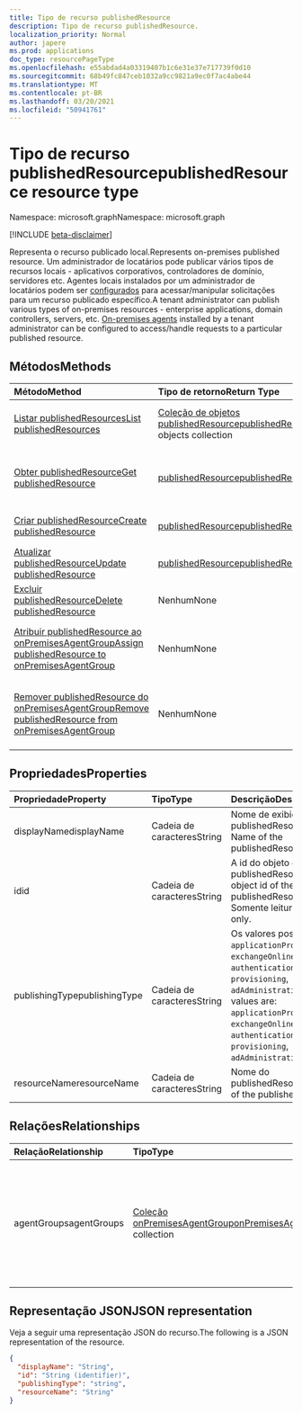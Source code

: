 ```yaml
---
title: Tipo de recurso publishedResource
description: Tipo de recurso publishedResource.
localization_priority: Normal
author: japere
ms.prod: applications
doc_type: resourcePageType
ms.openlocfilehash: e55abdad4a03319407b1c6e31e37e717739f0d10
ms.sourcegitcommit: 68b49fc847ceb1032a9cc9821a9ec0f7ac4abe44
ms.translationtype: MT
ms.contentlocale: pt-BR
ms.lasthandoff: 03/20/2021
ms.locfileid: "50941761"
---
```

# <a name="publishedresource-resource-type"></a><span data-ttu-id="6db1e-103">Tipo de recurso publishedResource</span><span class="sxs-lookup"><span data-stu-id="6db1e-103">publishedResource resource type</span></span>

<span data-ttu-id="6db1e-104">Namespace: microsoft.graph</span><span class="sxs-lookup"><span data-stu-id="6db1e-104">Namespace: microsoft.graph</span></span>

[!INCLUDE [beta-disclaimer](../../includes/beta-disclaimer.md)]

<span data-ttu-id="6db1e-105">Representa o recurso publicado local.</span><span class="sxs-lookup"><span data-stu-id="6db1e-105">Represents on-premises published resource.</span></span> <span data-ttu-id="6db1e-106">Um administrador de locatários pode publicar vários tipos de recursos locais - aplicativos corporativos, controladores de domínio, servidores etc. Agentes locais instalados por um administrador de locatários podem ser [configurados](onpremisesagent.md) para acessar/manipular solicitações para um recurso publicado específico.</span><span class="sxs-lookup"><span data-stu-id="6db1e-106">A tenant administrator can publish various types of on-premises resources - enterprise applications, domain controllers, servers, etc. [On-premises agents](onpremisesagent.md) installed by a tenant administrator can be configured to access/handle requests to a particular published resource.</span></span>

## <a name="methods"></a><span data-ttu-id="6db1e-107">Métodos</span><span class="sxs-lookup"><span data-stu-id="6db1e-107">Methods</span></span>

| <span data-ttu-id="6db1e-108">Método</span><span class="sxs-lookup"><span data-stu-id="6db1e-108">Method</span></span>       | <span data-ttu-id="6db1e-109">Tipo de retorno</span><span class="sxs-lookup"><span data-stu-id="6db1e-109">Return Type</span></span> | <span data-ttu-id="6db1e-110">Descrição</span><span class="sxs-lookup"><span data-stu-id="6db1e-110">Description</span></span> |
|:-------------|:------------|:------------|
| [<span data-ttu-id="6db1e-111">Listar publishedResources</span><span class="sxs-lookup"><span data-stu-id="6db1e-111">List publishedResources</span></span>](../api/publishedresource-list.md) | <span data-ttu-id="6db1e-112">[Coleção de objetos publishedResource](publishedresource.md)</span><span class="sxs-lookup"><span data-stu-id="6db1e-112">[publishedResource](publishedresource.md) objects collection</span></span> | <span data-ttu-id="6db1e-113">Obter uma **coleção de objetos publishedResources.**</span><span class="sxs-lookup"><span data-stu-id="6db1e-113">Get a **publishedResources** object collection.</span></span> |
| [<span data-ttu-id="6db1e-114">Obter publishedResource</span><span class="sxs-lookup"><span data-stu-id="6db1e-114">Get publishedResource</span></span>](../api/publishedresource-get.md) | [<span data-ttu-id="6db1e-115">publishedResource</span><span class="sxs-lookup"><span data-stu-id="6db1e-115">publishedResource</span></span>](publishedresource.md) | <span data-ttu-id="6db1e-116">Leia as propriedades e as relações de um **objeto publishedResource.**</span><span class="sxs-lookup"><span data-stu-id="6db1e-116">Read the properties and relationships of a **publishedResource** object.</span></span> |
| [<span data-ttu-id="6db1e-117">Criar publishedResource</span><span class="sxs-lookup"><span data-stu-id="6db1e-117">Create publishedResource</span></span>](../api/publishedresource-post.md) |  [<span data-ttu-id="6db1e-118">publishedResource</span><span class="sxs-lookup"><span data-stu-id="6db1e-118">publishedResource</span></span>](publishedresource.md)  | <span data-ttu-id="6db1e-119">Criar um novo **publishedResource**.</span><span class="sxs-lookup"><span data-stu-id="6db1e-119">Create a new **publishedResource**.</span></span> |
| [<span data-ttu-id="6db1e-120">Atualizar publishedResource</span><span class="sxs-lookup"><span data-stu-id="6db1e-120">Update publishedResource</span></span>](../api/publishedresource-update.md) | [<span data-ttu-id="6db1e-121">publishedResource</span><span class="sxs-lookup"><span data-stu-id="6db1e-121">publishedResource</span></span>](publishedresource.md) | <span data-ttu-id="6db1e-122">Atualize um **objeto publishedResource.**</span><span class="sxs-lookup"><span data-stu-id="6db1e-122">Update a **publishedResource** object.</span></span> |
| [<span data-ttu-id="6db1e-123">Excluir publishedResource</span><span class="sxs-lookup"><span data-stu-id="6db1e-123">Delete  publishedResource</span></span>](../api/publishedresource-delete.md) | <span data-ttu-id="6db1e-124">Nenhum</span><span class="sxs-lookup"><span data-stu-id="6db1e-124">None</span></span> | <span data-ttu-id="6db1e-125">**Exclua um objeto publishedResource.**</span><span class="sxs-lookup"><span data-stu-id="6db1e-125">Delete a **publishedResource** object.</span></span> |
| [<span data-ttu-id="6db1e-126">Atribuir publishedResource ao onPremisesAgentGroup</span><span class="sxs-lookup"><span data-stu-id="6db1e-126">Assign publishedResource to onPremisesAgentGroup</span></span>](../api/publishedresource-post-agentgroups.md) | <span data-ttu-id="6db1e-127">Nenhum</span><span class="sxs-lookup"><span data-stu-id="6db1e-127">None</span></span> | <span data-ttu-id="6db1e-128">Atribua um **objeto publishedResource** a **um onPremisesAgentGroup**.</span><span class="sxs-lookup"><span data-stu-id="6db1e-128">Assign a **publishedResource** object to an **onPremisesAgentGroup**.</span></span> |
| [<span data-ttu-id="6db1e-129">Remover publishedResource do onPremisesAgentGroup</span><span class="sxs-lookup"><span data-stu-id="6db1e-129">Remove publishedResource from onPremisesAgentGroup</span></span>](../api/publishedresource-delete-agentgroups.md) | <span data-ttu-id="6db1e-130">Nenhum</span><span class="sxs-lookup"><span data-stu-id="6db1e-130">None</span></span> |  <span data-ttu-id="6db1e-131">Remover um **objeto publishedResource** de **um onPremisesAgentGroup**.</span><span class="sxs-lookup"><span data-stu-id="6db1e-131">Remove a **publishedResource** object from an **onPremisesAgentGroup**.</span></span>|

## <a name="properties"></a><span data-ttu-id="6db1e-132">Propriedades</span><span class="sxs-lookup"><span data-stu-id="6db1e-132">Properties</span></span>

| <span data-ttu-id="6db1e-133">Propriedade</span><span class="sxs-lookup"><span data-stu-id="6db1e-133">Property</span></span>     | <span data-ttu-id="6db1e-134">Tipo</span><span class="sxs-lookup"><span data-stu-id="6db1e-134">Type</span></span>        | <span data-ttu-id="6db1e-135">Descrição</span><span class="sxs-lookup"><span data-stu-id="6db1e-135">Description</span></span> |
|:-------------|:------------|:------------|
|<span data-ttu-id="6db1e-136">displayName</span><span class="sxs-lookup"><span data-stu-id="6db1e-136">displayName</span></span>|<span data-ttu-id="6db1e-137">Cadeia de caracteres</span><span class="sxs-lookup"><span data-stu-id="6db1e-137">String</span></span>| <span data-ttu-id="6db1e-138">Nome de exibição do publishedResource.</span><span class="sxs-lookup"><span data-stu-id="6db1e-138">Display Name of the publishedResource.</span></span>|
|<span data-ttu-id="6db1e-139">id</span><span class="sxs-lookup"><span data-stu-id="6db1e-139">id</span></span>|<span data-ttu-id="6db1e-140">Cadeia de caracteres</span><span class="sxs-lookup"><span data-stu-id="6db1e-140">String</span></span>| <span data-ttu-id="6db1e-141">A id do objeto do publishedResource.</span><span class="sxs-lookup"><span data-stu-id="6db1e-141">The object id of the publishedResource.</span></span> <span data-ttu-id="6db1e-142">Somente leitura.</span><span class="sxs-lookup"><span data-stu-id="6db1e-142">Read-only.</span></span>|
|<span data-ttu-id="6db1e-143">publishingType</span><span class="sxs-lookup"><span data-stu-id="6db1e-143">publishingType</span></span>|<span data-ttu-id="6db1e-144">Cadeia de caracteres</span><span class="sxs-lookup"><span data-stu-id="6db1e-144">String</span></span>| <span data-ttu-id="6db1e-145">Os valores possíveis são: `applicationProxy`, `exchangeOnline`, `authentication`, `provisioning`, `adAdministration`.</span><span class="sxs-lookup"><span data-stu-id="6db1e-145">Possible values are: `applicationProxy`, `exchangeOnline`, `authentication`, `provisioning`, `adAdministration`.</span></span>|
|<span data-ttu-id="6db1e-146">resourceName</span><span class="sxs-lookup"><span data-stu-id="6db1e-146">resourceName</span></span>|<span data-ttu-id="6db1e-147">Cadeia de caracteres</span><span class="sxs-lookup"><span data-stu-id="6db1e-147">String</span></span>|<span data-ttu-id="6db1e-148">Nome do publishedResource.</span><span class="sxs-lookup"><span data-stu-id="6db1e-148">Name of the publishedResource.</span></span>|

## <a name="relationships"></a><span data-ttu-id="6db1e-149">Relações</span><span class="sxs-lookup"><span data-stu-id="6db1e-149">Relationships</span></span>

| <span data-ttu-id="6db1e-150">Relação</span><span class="sxs-lookup"><span data-stu-id="6db1e-150">Relationship</span></span> | <span data-ttu-id="6db1e-151">Tipo</span><span class="sxs-lookup"><span data-stu-id="6db1e-151">Type</span></span>        | <span data-ttu-id="6db1e-152">Descrição</span><span class="sxs-lookup"><span data-stu-id="6db1e-152">Description</span></span> |
|:-------------|:------------|:------------|
|<span data-ttu-id="6db1e-153">agentGroups</span><span class="sxs-lookup"><span data-stu-id="6db1e-153">agentGroups</span></span>|<span data-ttu-id="6db1e-154">[Coleção onPremisesAgentGroup](onpremisesagentgroup.md)</span><span class="sxs-lookup"><span data-stu-id="6db1e-154">[onPremisesAgentGroup](onpremisesagentgroup.md) collection</span></span>| <span data-ttu-id="6db1e-155">Lista de **onPremisesAgentGroups** aos que um **publishedResource** é atribuído.</span><span class="sxs-lookup"><span data-stu-id="6db1e-155">List of **onPremisesAgentGroups** that a **publishedResource** is assigned to.</span></span> <span data-ttu-id="6db1e-156">Somente leitura.</span><span class="sxs-lookup"><span data-stu-id="6db1e-156">Read-only.</span></span> <span data-ttu-id="6db1e-157">Anulável.</span><span class="sxs-lookup"><span data-stu-id="6db1e-157">Nullable.</span></span>|

## <a name="json-representation"></a><span data-ttu-id="6db1e-158">Representação JSON</span><span class="sxs-lookup"><span data-stu-id="6db1e-158">JSON representation</span></span>

<span data-ttu-id="6db1e-159">Veja a seguir uma representação JSON do recurso.</span><span class="sxs-lookup"><span data-stu-id="6db1e-159">The following is a JSON representation of the resource.</span></span>

<!-- {
  "blockType": "resource",
  "optionalProperties": [

  ],
  "@odata.type": "microsoft.graph.publishedResource",
  "keyProperty": "id"
}-->

```json
{
  "displayName": "String",
  "id": "String (identifier)",
  "publishingType": "string",
  "resourceName": "String"
}
```

<!-- uuid: 16cd6b66-4b1a-43a1-adaf-3a886856ed98
2019-02-04 14:57:30 UTC -->
<!-- {
  "type": "#page.annotation",
  "description": "publishedResource resource",
  "keywords": "",
  "section": "documentation",
  "tocPath": ""
}-->


